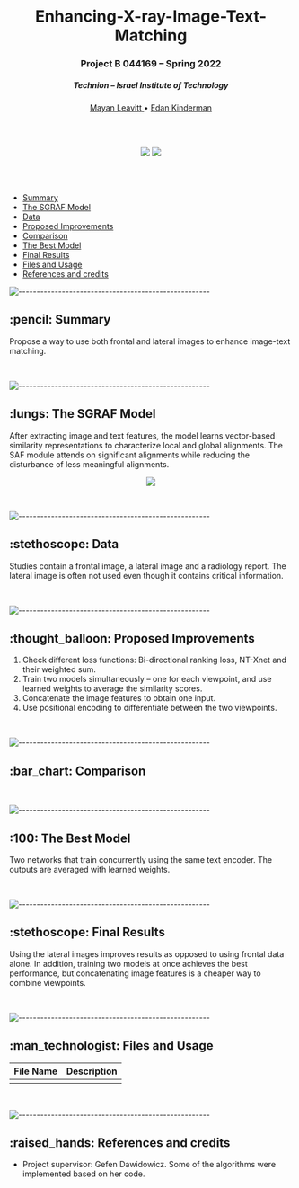 <h1 align="center"> Enhancing-X-ray-Image-Text-Matching </h1> 
<h3 align="center"> Project B 044169 – Spring 2022 </h3>
<h5 align="center"> Technion – Israel Institute of Technology </h5>

  <p align="center">
    <a href="https://github.com/MayanLeavitt"> Mayan Leavitt </a> •
    <a href="https://github.com/idankinderman"> Edan Kinderman </a> 
  </p>
  
<br />
<br />

<p align="center">
  <img src="https://user-images.githubusercontent.com/82229571/219778522-8ba040a8-011c-4158-88af-8a975237d0a8.png" />
  <img src="https://user-images.githubusercontent.com/82229571/219778775-bc5aed0d-0f45-4dee-aa12-7dae9275119f.png" />
</p>

<br />
<br />

- [Summary](#summary)
- [The SGRAF Model](#sgraf)
- [Data](#data)
- [Proposed Improvements](#proposed-improvements)
- [Comparison](#comparison)
- [The Best Model](#best)
- [Final Results](#final-results)
- [Files and Usage](#files-and-usage)
- [References and credits](#references-and-credits)


![-----------------------------------------------------](https://user-images.githubusercontent.com/62880315/143689276-058e2ec4-98ac-4367-863d-5334b959bb44.png)


<h2 id="summary"> :pencil: Summary </h2>

Propose a way to use both frontal and lateral images to enhance image-text matching.

<br />

![-----------------------------------------------------](https://user-images.githubusercontent.com/62880315/143689276-058e2ec4-98ac-4367-863d-5334b959bb44.png)


<h2 id="sgraf"> :lungs: The SGRAF Model </h2>

After extracting image and text features, the model learns vector-based similarity representations to characterize local and global alignments. The SAF module attends on significant alignments while reducing the disturbance of less meaningful alignments.

<p align="center">
  <img src="https://user-images.githubusercontent.com/82229571/219780858-f5fee9a9-d3ed-4f9a-b41c-5716f187dd3b.png" />
</p>

<br />

![-----------------------------------------------------](https://user-images.githubusercontent.com/62880315/143689276-058e2ec4-98ac-4367-863d-5334b959bb44.png)

<h2 id="data"> :stethoscope: Data </h2>

Studies contain a frontal image, a lateral image and a radiology report.
The lateral image is often not used even though it contains critical information.

<br />

![-----------------------------------------------------](https://user-images.githubusercontent.com/62880315/143689276-058e2ec4-98ac-4367-863d-5334b959bb44.png)

<h2 id="proposed-improvements"> :thought_balloon: Proposed Improvements </h2>

1. Check different loss functions: Bi-directional ranking loss, NT-Xnet and their weighted sum.
2. Train two models simultaneously – one for each viewpoint, and use learned weights to average the similarity scores.
3. Concatenate the image features to obtain one input.
4. Use positional encoding to differentiate between the two viewpoints.

<br />

![-----------------------------------------------------](https://user-images.githubusercontent.com/62880315/143689276-058e2ec4-98ac-4367-863d-5334b959bb44.png)

<h2 id="comparison"> :bar_chart: Comparison </h2>


<br />

![-----------------------------------------------------](https://user-images.githubusercontent.com/62880315/143689276-058e2ec4-98ac-4367-863d-5334b959bb44.png)

<h2 id="best"> :100: The Best Model </h2>

Two networks that train concurrently using the same text encoder. The outputs are averaged with learned weights.

<br />

![-----------------------------------------------------](https://user-images.githubusercontent.com/62880315/143689276-058e2ec4-98ac-4367-863d-5334b959bb44.png)

<h2 id="final-results"> :stethoscope: Final Results </h2>

Using the lateral images improves results as opposed to using frontal data alone.
In addition, training two models at once achieves the best performance, but concatenating image features is a cheaper way to combine viewpoints.

<br />

![-----------------------------------------------------](https://user-images.githubusercontent.com/62880315/143689276-058e2ec4-98ac-4367-863d-5334b959bb44.png)

<h2 id="files-and-usage"> :man_technologist: Files and Usage</h2>

| File Name        | Description           |
| ---------------- |:-----------------:|
|  |  |

<br />

![-----------------------------------------------------](https://user-images.githubusercontent.com/62880315/143689276-058e2ec4-98ac-4367-863d-5334b959bb44.png)

<h2 id="references-and-credits"> :raised_hands: References and credits</h2>

* Project supervisor: Gefen Dawidowicz. Some of the algorithms were implemented based on her code.
